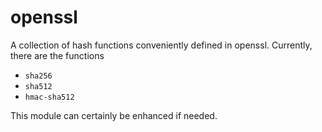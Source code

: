 # openssl

A collection of hash functions conveniently defined in openssl. Currently, there are the functions

* `sha256`
* `sha512`
* `hmac-sha512`

This module can certainly be enhanced if needed.
